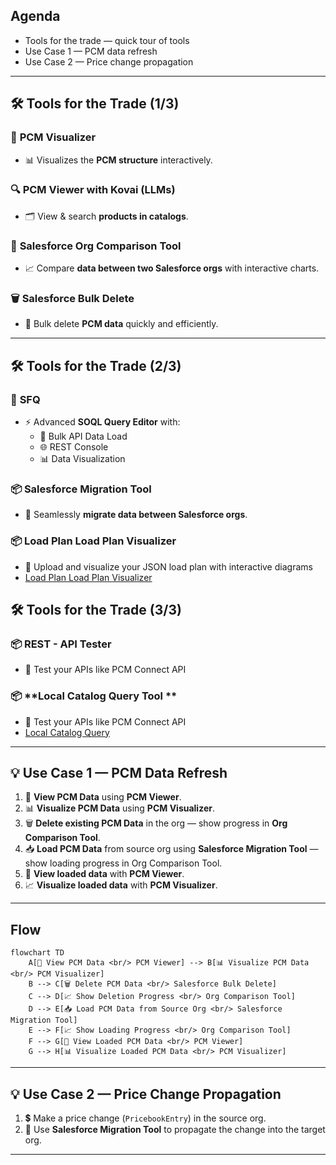 

## Agenda
- Tools for the trade — quick tour of tools 
- Use Case 1 — PCM data refresh
- Use Case 2 — Price change propagation

---

## 🛠 Tools for the Trade (1/3)

### 🎯 **PCM Visualizer**
- 📊 Visualizes the **PCM structure** interactively.

### 🔍 **PCM Viewer with Kovai (LLMs)**
- 🗂 View & search **products in catalogs**.

### 🔄 **Salesforce Org Comparison Tool**
- 📈 Compare **data between two Salesforce orgs** with interactive charts.

### 🗑 **Salesforce Bulk Delete**
- 🧹 Bulk delete **PCM data** quickly and efficiently.

---

## 🛠 Tools for the Trade (2/3)

### 🧠 **SFQ**
- ⚡ Advanced **SOQL Query Editor** with:
  - 🚚 Bulk API Data Load
  - 🌐 REST Console
  - 📊 Data Visualization

### 📦 **Salesforce Migration Tool**
- 🔗 Seamlessly **migrate data between Salesforce orgs**.

### 📦 **Load Plan Load Plan Visualizer**
- 🔗 Upload and visualize your JSON load plan with interactive diagrams
- [Load Plan Load Plan Visualizer](https://mchinnappan100.github.io/pages2/tools/load-plan/)


## 🛠 Tools for the Trade (3/3)

###  📦 **REST - API Tester**
- 🔗 Test your APIs like PCM Connect API

###  📦 **Local Catalog Query Tool **
- 🔗 Test your APIs like PCM Connect API
- [Local Catalog Query](https://mchinnappan100.github.io/pages2/tools/smt/localcatalog.html)


---

## 💡 Use Case 1 — **PCM Data Refresh**

1. 👀 **View PCM Data** using **PCM Viewer**.
2. 📊 **Visualize PCM Data** using **PCM Visualizer**.
3. 🗑 **Delete existing PCM Data** in the org — show progress in **Org Comparison Tool**.
4. 📥 **Load PCM Data** from source org using **Salesforce Migration Tool** — show loading progress in Org Comparison Tool.
5. 👀 **View loaded data** with **PCM Viewer**.
6. 📈 **Visualize loaded data** with **PCM Visualizer**.

---
## Flow
```mermaid
flowchart TD
    A[👀 View PCM Data <br/> PCM Viewer] --> B[📊 Visualize PCM Data <br/> PCM Visualizer]
    B --> C[🗑 Delete PCM Data <br/> Salesforce Bulk Delete]
    C --> D[📈 Show Deletion Progress <br/> Org Comparison Tool]
    D --> E[📥 Load PCM Data from Source Org <br/> Salesforce Migration Tool]
    E --> F[📈 Show Loading Progress <br/> Org Comparison Tool]
    F --> G[👀 View Loaded PCM Data <br/> PCM Viewer]
    G --> H[📊 Visualize Loaded PCM Data <br/> PCM Visualizer]

```
---

## 💡 Use Case 2 — **Price Change Propagation**

1. 💲 Make a price change (`PricebookEntry`) in the source org.
2. 🔁 Use **Salesforce Migration Tool** to propagate the change into the target org.

---
